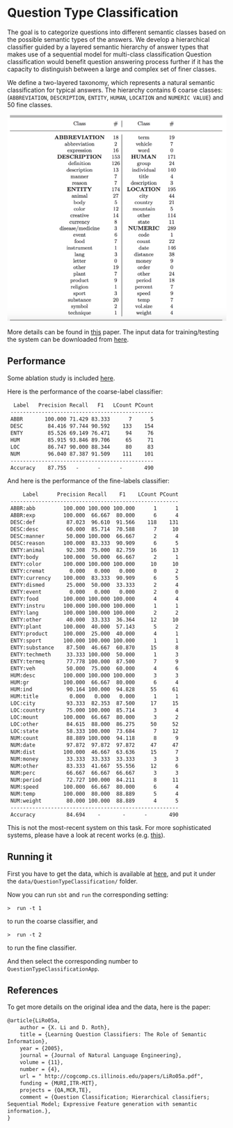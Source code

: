 # Question Type Classification 

The goal is to categorize questions into different semantic classes based on the possible semantic types of the answers. 
We develop a hierarchical classifier guided by a layered semantic hierarchy of answer
types that makes use of a sequential model for multi-class classification
Question classification would benefit question answering process further if it has the capacity to distinguish 
between a large and complex set of finer classes. 

We define a two-layered taxonomy, which represents a natural semantic classification
for typical answers. The hierarchy contains 6 coarse classes: 
(`ABBREVIATION`, `DESCRIPTION`, `ENTITY`, `HUMAN`, `LOCATION` and `NUMERIC VALUE`) and
50 fine classes.
    
![](../../../../../../../../resources/QuestionTypeClassification/categories.png)


More details can be found in [this](http://cogcomp.cs.illinois.edu/page/publication_view/130) paper. 
The input data for training/testing the system can be 
downloaded from [here](http://cogcomp.cs.illinois.edu/page/resource_view/49).  

## Performance 
Some ablation study is included [here](https://docs.google.com/spreadsheets/d/1Amb-tphGHg0OSbjlFi5zQvPX72sR4axCLDW6JBSHHS0/edit?usp=sharing).

Here is the performance of the coarse-label classifier: 

```
  Label   Precision Recall   F1   LCount PCount
 ----------------------------------------------
 ABBR       100.000 71.429 83.333      7      5
 DESC        84.416 97.744 90.592    133    154
 ENTY        85.526 69.149 76.471     94     76
 HUM         85.915 93.846 89.706     65     71
 LOC         86.747 90.000 88.344     80     83
 NUM         96.040 87.387 91.509    111    101
 ----------------------------------------------
 Accuracy    87.755   -      -      -       490
```

And here is the performance of the fine-labels classifier: 
```
     Label      Precision Recall    F1    LCount PCount
 ------------------------------------------------------
 ABBR:abb         100.000 100.000 100.000      1      1
 ABBR:exp         100.000  66.667  80.000      6      4
 DESC:def          87.023  96.610  91.566    118    131
 DESC:desc         60.000  85.714  70.588      7     10
 DESC:manner       50.000 100.000  66.667      2      4
 DESC:reason      100.000  83.333  90.909      6      5
 ENTY:animal       92.308  75.000  82.759     16     13
 ENTY:body        100.000  50.000  66.667      2      1
 ENTY:color       100.000 100.000 100.000     10     10
 ENTY:cremat        0.000   0.000   0.000      0      2
 ENTY:currency    100.000  83.333  90.909      6      5
 ENTY:dismed       25.000  50.000  33.333      2      4
 ENTY:event         0.000   0.000   0.000      2      0
 ENTY:food        100.000 100.000 100.000      4      4
 ENTY:instru      100.000 100.000 100.000      1      1
 ENTY:lang        100.000 100.000 100.000      2      2
 ENTY:other        40.000  33.333  36.364     12     10
 ENTY:plant       100.000  40.000  57.143      5      2
 ENTY:product     100.000  25.000  40.000      4      1
 ENTY:sport       100.000 100.000 100.000      1      1
 ENTY:substance    87.500  46.667  60.870     15      8
 ENTY:techmeth     33.333 100.000  50.000      1      3
 ENTY:termeq       77.778 100.000  87.500      7      9
 ENTY:veh          50.000  75.000  60.000      4      6
 HUM:desc         100.000 100.000 100.000      3      3
 HUM:gr           100.000  66.667  80.000      6      4
 HUM:ind           90.164 100.000  94.828     55     61
 HUM:title          0.000   0.000   0.000      1      1
 LOC:city          93.333  82.353  87.500     17     15
 LOC:country       75.000 100.000  85.714      3      4
 LOC:mount        100.000  66.667  80.000      3      2
 LOC:other         84.615  88.000  86.275     50     52
 LOC:state         58.333 100.000  73.684      7     12
 NUM:count         88.889 100.000  94.118      8      9
 NUM:date          97.872  97.872  97.872     47     47
 NUM:dist         100.000  46.667  63.636     15      7
 NUM:money         33.333  33.333  33.333      3      3
 NUM:other         83.333  41.667  55.556     12      6
 NUM:perc          66.667  66.667  66.667      3      3
 NUM:period        72.727 100.000  84.211      8     11
 NUM:speed        100.000  66.667  80.000      6      4
 NUM:temp         100.000  80.000  88.889      5      4
 NUM:weight        80.000 100.000  88.889      4      5
 ------------------------------------------------------
 Accuracy          84.694    -       -      -       490
```

This is not the most-recent system on this task. For more sophisticated systems, please have a look at recent works (e.g. [this](http://www.inesc-id.pt/pt/indicadores/Ficheiros/6678.pdf)). 

## Running it 

First you have to get the data, which is available at [here](https://cogcomp.cs.illinois.edu/page/publication_view/130), 
and put it under the `data/QuestionTypeClassification/` folder. 
 
Now you can run `sbt` and `run` the corresponding setting: 
```
>  run -t 1  
```
to run the coarse classifier, and 

```
>  run -t 2 
```
to run the fine  classifier. 

And then select the corresponding number to `QuestionTypeClassificationApp`. 

## References 

To get more details on the original idea and the data, here is the paper: 

```
@article{LiRo05a,
    author = {X. Li and D. Roth},
    title = {Learning Question Classifiers: The Role of Semantic Information},
    year = {2005},
    journal = {Journal of Natural Language Engineering},
    volume = {11},
    number = {4},
    url = " http://cogcomp.cs.illinois.edu/papers/LiRo05a.pdf",
    funding = {MURI,ITR-MIT},
    projects = {QA,MCR,TE},
    comment = {Question Classification; Hierarchical classifiers; Sequential Model; Expressive Feature generation with semantic information.},
}
```
